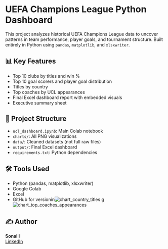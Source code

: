 # UEFA Champions League Python Dashboard 

This project analyzes historical UEFA Champions League data to uncover patterns in team performance, player goals, and tournament structure. Built entirely in Python using `pandas`, `matplotlib`, and `xlsxwriter`.

## 📊 Key Features

- Top 10 clubs by titles and win %
- Top 10 goal scorers and player goal distribution
- Titles by country
- Top coaches by UCL appearances
- Final Excel dashboard report with embedded visuals
- Executive summary sheet

## 📁 Project Structure

- `ucl_dashboard.ipynb`: Main Colab notebook
- `charts/`: All PNG visualizations
- `data/`: Cleaned datasets (not full raw files)
- `output/`: Final Excel dashboard
- `requirements.txt`: Python dependencies

## 🛠 Tools Used

- Python (pandas, matplotlib, xlsxwriter)
- Google Colab
- Excel
- GitHub for versionin![chart_country_titles](https://github.com/user-attachments/assets/0c02623c-76cf-4076-b494-eda629d1ddfe)
g![chart_top_coaches_appearances](https://github.com/user-attachments/assets/089223d8-0dad-4fe0-a74c-a432f5008fcd)


## ✍️ Author

**Sonal I**  
[LinkedIn](https://www.linkedin.com/in/sonal-i-719251196)
